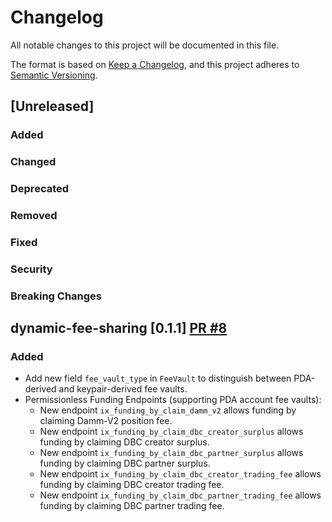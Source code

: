 # Changelog

All notable changes to this project will be documented in this file.

The format is based on [Keep a Changelog](https://keepachangelog.com/en/1.0.0/),
and this project adheres to [Semantic Versioning](https://semver.org/spec/v2.0.0.html).

## [Unreleased]

### Added

### Changed

### Deprecated

### Removed

### Fixed

### Security

### Breaking Changes

## dynamic-fee-sharing [0.1.1] [PR #8](https://github.com/MeteoraAg/dynamic-fee-sharing/pull/8)

### Added
- Add new field `fee_vault_type` in `FeeVault` to distinguish between PDA-derived and keypair-derived fee vaults.
- Permissionless Funding Endpoints (supporting PDA account fee vaults):
    - New endpoint `ix_funding_by_claim_damm_v2` allows funding by claiming Damm-V2 position fee.
    - New endpoint `ix_funding_by_claim_dbc_creator_surplus` allows funding by claiming DBC creator surplus.
    - New endpoint `ix_funding_by_claim_dbc_partner_surplus` allows funding by claiming DBC partner surplus.
    - New endpoint `ix_funding_by_claim_dbc_creator_trading_fee` allows funding by claiming DBC creator trading fee.
    - New endpoint `ix_funding_by_claim_dbc_partner_trading_fee` allows funding by claiming DBC partner trading fee.

